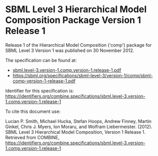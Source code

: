 # SBML Level 3 Hierarchical Model Composition Package Version 1 Release 1
Release 1 of the Hierarchical Model Composition ('comp') package for SBML Level 3 Version 1 was published on 30 November 2012. 

The specification can be found at:

* [sbml.level-3.version-1.comp.version-1.release-1.pdf](./files/sbml.level-3.version-1.comp.version-1.release-1.pdf)
* https://sbml.org/specifications/sbml-level-3/version-1/comp/sbml-comp-version-1-release-1.pdf

Identifier for this specification is: https://identifiers.org/combine.specifications/sbml.level-3.version-1.comp.version-1.release-1

To cite this document use:

Lucian P. Smith, Michael Hucka, Stefan Hoops, Andrew Finney, Martin Ginkel, Chris J. Myers, Ion Moraru, and Wolfram Liebermeister. (2012). SBML Level 3 Hierarchical Model Composition, Version 1 Release 1. Retrieved from COMBINE, https://identifiers.org/combine.specifications/sbml.level-3.version-1.comp.version-1.release-1